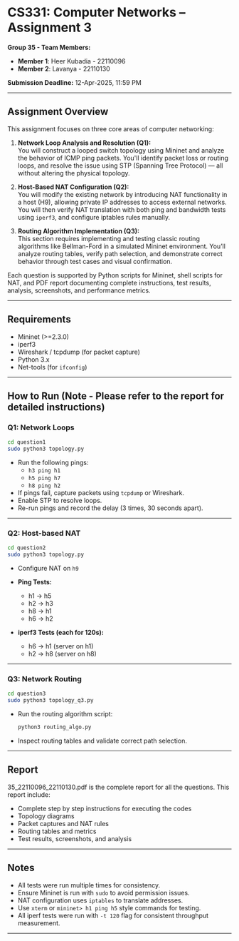 # CS331: Computer Networks – Assignment 3

**Group 35 - Team Members:**  
- **Member 1**: Heer Kubadia - 22110096  
- **Member 2**: Lavanya - 22110130  

**Submission Deadline:** 12-Apr-2025, 11:59 PM  

---

## Assignment Overview

This assignment focuses on three core areas of computer networking:

1. **Network Loop Analysis and Resolution (Q1):**  
   You will construct a looped switch topology using Mininet and analyze the behavior of ICMP ping packets. You'll identify packet loss or routing loops, and resolve the issue using STP (Spanning Tree Protocol) — all without altering the physical topology.

2. **Host-Based NAT Configuration (Q2):**  
   You will modify the existing network by introducing NAT functionality in a host (H9), allowing private IP addresses to access external networks. You will then verify NAT translation with both ping and bandwidth tests using `iperf3`, and configure iptables rules manually.

3. **Routing Algorithm Implementation (Q3):**  
   This section requires implementing and testing classic routing algorithms like Bellman-Ford in a simulated Mininet environment. You’ll analyze routing tables, verify path selection, and demonstrate correct behavior through test cases and visual confirmation.

Each question is supported by Python scripts for Mininet, shell scripts for NAT, and PDF report documenting complete instructions, test results, analysis, screenshots, and performance metrics.


---

## Requirements

- Mininet (>=2.3.0)  
- iperf3  
- Wireshark / tcpdump (for packet capture)  
- Python 3.x  
- Net-tools (for `ifconfig`)

---

##  How to Run (Note - Please refer to the report for detailed instructions)

### Q1: Network Loops

```bash
cd question1
sudo python3 topology.py
```

- Run the following pings:
  - `h3 ping h1`
  - `h5 ping h7`
  - `h8 ping h2`
- If pings fail, capture packets using `tcpdump` or Wireshark.
- Enable STP to resolve loops.
- Re-run pings and record the delay (3 times, 30 seconds apart).

---

### Q2: Host-based NAT

```bash
cd question2
sudo python3 topology.py
```

- Configure NAT on `h9`

- **Ping Tests:**
  - h1 → h5
  - h2 → h3
  - h8 → h1
  - h6 → h2

- **iperf3 Tests (each for 120s):**
  - h6 → h1 (server on h1)
  - h2 → h8 (server on h8)

---

### Q3: Network Routing

```bash
cd question3
sudo python3 topology_q3.py
```

- Run the routing algorithm script:
  ```bash
  python3 routing_algo.py
  ```

- Inspect routing tables and validate correct path selection.

---

## Report

35_22110096_22110130.pdf is the complete report for all the questions.
This report include:
- Complete step by step instructions for executing the codes
- Topology diagrams
- Packet captures and NAT rules
- Routing tables and metrics
- Test results, screenshots, and analysis

---

## Notes

- All tests were run multiple times for consistency.
- Ensure Mininet is run with `sudo` to avoid permission issues.
- NAT configuration uses `iptables` to translate addresses.
- Use `xterm` or `mininet> h1 ping h5` style commands for testing.
- All iperf tests were run with `-t 120` flag for consistent throughput measurement.

---
